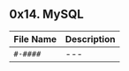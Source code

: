 ## 0x14. MySQL

| File Name | Description     |
| ------------ | ------------    |
| `#-####` | --- |
